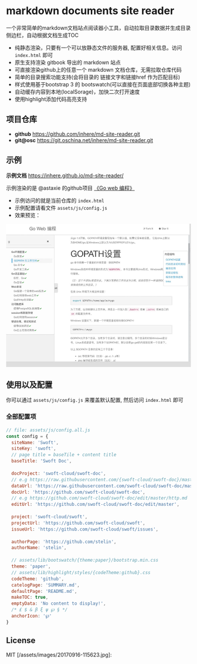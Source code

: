 # markdown documents site reader

一个非常简单的markdown文档站点阅读器小工具，自动拉取目录数据并生成目录侧边栏，自动根据文档生成TOC

- 纯静态渲染，只要有一个可以放静态文件的服务器, 配置好相关信息。访问 `index.html` 即可
- 原生支持渲染 gitbook 导出的 markdown 站点
- 可直接渲染github上的任意一个 markdown 文档仓库，无需拉取仓库代码
- 简单的目录搜索功能支持(会将目录的 链接文字和链接href 作为匹配目标)
- 样式使用基于bootstrap 3 的 bootswatch(可以直接在页面底部切换各种主题)
- 自动缓存内容到本地(localSorage)，加快二次打开速度
- 使用highlight添加代码高亮支持

## 项目仓库

- **github** https://github.com/inhere/md-site-reader.git
- **git@osc** https://git.oschina.net/inhere/md-site-reader.git

## 示例

**示例文档** https://inhere.github.io/md-site-reader/

示例渲染的是 @astaxie 的github项目 [《Go web 编程》](https://github.com/astaxie/build-web-application-with-golang)

- 示例访问的就是当前仓库的 `index.html`
- 示例配置请看文件 `assets/js/config.js`
- 效果预览：

![alt text](assets/images/20170916-115623.jpg "example")

## 使用以及配置

你可以通过 `assets/js/config.js` 来覆盖默认配置, 然后访问 `index.html` 即可

### 全部配置项

```js
// file: assets/js/config.all.js
const config = {
  siteName: 'Swoft',
  siteKey: 'swoft',
  // page title = baseTile + content title
  baseTitle: 'Swoft Doc',

  docProject: 'swoft-cloud/swoft-doc',
  // e.g https://raw.githubusercontent.com/{swoft-cloud/swoft-doc}/master/{beanfactory.md}
  dataUrl: 'https://raw.githubusercontent.com/swoft-cloud/swoft-doc/master/',
  docUrl: 'https://github.com/swoft-cloud/swoft-doc',
  // e.g https://github.com/swoft-cloud/swoft-doc/edit/master/http.md
  editUrl: 'https://github.com/swoft-cloud/swoft-doc/edit/master',

  project: 'swoft-cloud/swoft',
  projectUrl: 'https://github.com/swoft-cloud/swoft',
  issueUrl: 'https://github.com/swoft-cloud/swoft/issues',

  authorPage: 'https://github.com/stelin',
  authorName: 'stelin',

  // assets/lib/bootswatch/{theme:paper}/bootstrap.min.css
  theme: 'paper',
  // assets/lib/highlight/styles/{codeTheme:github}.css
  codeTheme: 'github',
  catelogPage: 'SUMMARY.md',
  defaultPage: 'README.md',
  makeTOC: true,
  emptyData: 'No content to display!',
  /* £ $ & β ξ ψ ℘ § */
  anchorIcon: '℘'
}
```

## License

MIT
[/assets/images/20170916-115623.jpg]: 

